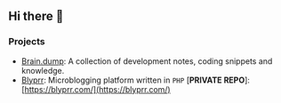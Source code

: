 ## Hi there 👋

### Projects
+ [Brain.dump](https://github.com/hackdanismo/brain.dump): A collection of development notes, coding snippets and knowledge.
+ [Blyprr](https://github.com/hackdanismo/blyprr): Microblogging platform written in `PHP` [**PRIVATE REPO**]: [https://blyprr.com/](https://blyprr.com/)

<!--
**hackdanismo/hackdanismo** is a ✨ _special_ ✨ repository because its `README.md` (this file) appears on your GitHub profile.

Here are some ideas to get you started:

- 🔭 I’m currently working on ...
- 🌱 I’m currently learning ...
- 👯 I’m looking to collaborate on ...
- 🤔 I’m looking for help with ...
- 💬 Ask me about ...
- 📫 How to reach me: ...
- 😄 Pronouns: ...
- ⚡ Fun fact: ...
-->
